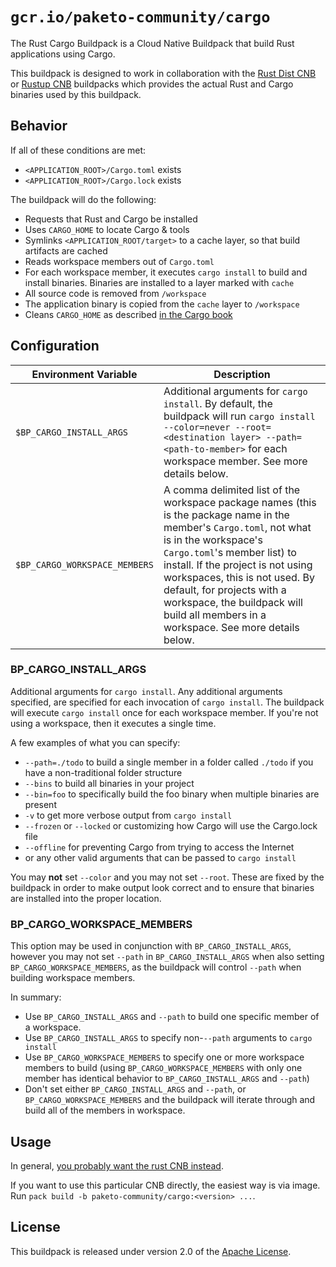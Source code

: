 # `gcr.io/paketo-community/cargo`

The Rust Cargo Buildpack is a Cloud Native Buildpack that build Rust applications using Cargo.

This buildpack is designed to work in collaboration with the [Rust Dist CNB](https://github.com/paketo-community/rust-dist) or [Rustup CNB](https://github.com/paketo-community/rustup) buildpacks which provides the actual Rust and Cargo binaries used by this buildpack.

## Behavior

If all of these conditions are met:

* `<APPLICATION_ROOT>/Cargo.toml` exists
* `<APPLICATION_ROOT>/Cargo.lock` exists

The buildpack will do the following:

* Requests that Rust and Cargo be installed
* Uses `CARGO_HOME` to locate Cargo & tools
* Symlinks `<APPLICATION_ROOT/target>` to a cache layer, so that build artifacts are cached
* Reads workspace members out of `Cargo.toml`
* For each workspace member, it executes `cargo install` to build and install binaries. Binaries are installed to a layer marked with `cache`
* All source code is removed from `/workspace`
* The application binary is copied from the `cache` layer to `/workspace`
* Cleans `CARGO_HOME` as described [in the Cargo book](https://doc.rust-lang.org/cargo/guide/cargo-home.html#caching-the-cargo-home-in-ci)

## Configuration

| Environment Variable          | Description                                                                                                                                                                                                                                                                                                                                                            |
| ----------------------------- | ---------------------------------------------------------------------------------------------------------------------------------------------------------------------------------------------------------------------------------------------------------------------------------------------------------------------------------------------------------------------- |
| `$BP_CARGO_INSTALL_ARGS`      | Additional arguments for `cargo install`. By default, the buildpack will run `cargo install --color=never --root=<destination layer> --path=<path-to-member>` for each workspace member. See more details below.                                                                                                                                                       |
| `$BP_CARGO_WORKSPACE_MEMBERS` | A comma delimited list of the workspace package names (this is the package name in the member's `Cargo.toml`, not what is in the workspace's `Cargo.toml`'s member list) to install. If the project is not using workspaces, this is not used. By default, for projects with a workspace, the buildpack will build all members in a workspace. See more details below. |

### BP_CARGO_INSTALL_ARGS

Additional arguments for `cargo install`. Any additional arguments specified, are specified for each invocation of `cargo install`. The buildpack will execute `cargo install` once for each workspace member. If you're not using a workspace, then it executes a single time.

A few examples of what you can specify:

* `--path=./todo` to build a single member in a folder called `./todo` if you have a non-traditional folder structure
* `--bins` to build all binaries in your project
* `--bin=foo` to specifically build the foo binary when multiple binaries are present
* `-v` to get more verbose output from `cargo install`
* `--frozen` or `--locked` or customizing how Cargo will use the Cargo.lock file
* `--offline` for preventing Cargo from trying to access the Internet
* or any other valid arguments that can be passed to `cargo install`

You may **not** set `--color` and you may not set `--root`. These are fixed by the buildpack in order to make output look correct and to ensure that binaries are installed into the proper location.

### BP_CARGO_WORKSPACE_MEMBERS

This option may be used in conjunction with `BP_CARGO_INSTALL_ARGS`, however you may not set `--path` in `BP_CARGO_INSTALL_ARGS` when also setting `BP_CARGO_WORKSPACE_MEMBERS`, as the buildpack will control `--path` when building workspace members.

In summary:

* Use `BP_CARGO_INSTALL_ARGS` and `--path` to build one specific member of a workspace.
* Use `BP_CARGO_INSTALL_ARGS` to specify non-`--path` arguments to `cargo install`
* Use `BP_CARGO_WORKSPACE_MEMBERS` to specify one or more workspace members to build (using `BP_CARGO_WORKSPACE_MEMBERS` with only one member has identical behavior to `BP_CARGO_INSTALL_ARGS` and `--path`)
* Don't set either `BP_CARGO_INSTALL_ARGS` and `--path`, or `BP_CARGO_WORKSPACE_MEMBERS` and the buildpack will iterate through and build all of the members in workspace.

## Usage

In general, [you probably want the rust CNB instead](https://github.com/paketo-community/rust/#tldr). 

If you want to use this particular CNB directly, the easiest way is via image. Run `pack build -b paketo-community/cargo:<version> ...`.

## License
This buildpack is released under version 2.0 of the [Apache License][a].

[a]: http://www.apache.org/licenses/LICENSE-2.0